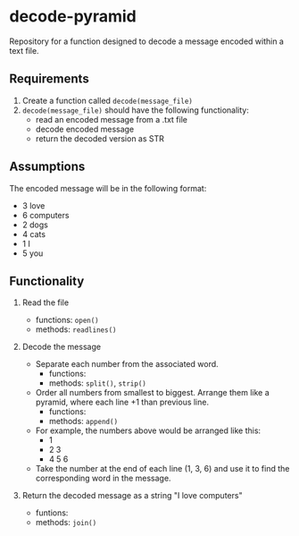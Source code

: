 # decode-pyramid
Repository for a function designed to decode a message encoded within a text file. 

## Requirements
  1. Create a function called `decode(message_file)`
  2. `decode(message_file)` should have the following functionality:
        - read an encoded message from a .txt file
        - decode encoded message
        - return the decoded version as STR
  
## Assumptions
The encoded message will be in the following format:
  - 3 love
  -  6 computers
  -  2 dogs
  -  4 cats
  -  1 I
  -  5 you

## Functionality
1. Read the file
    - functions:  `open()`
    - methods:    `readlines()`
2. Decode the message
    - Separate each number from the associated word.
       - functions:
       - methods:    `split()`, `strip()`
    - Order all numbers from smallest to biggest. Arrange them like a pyramid, where each line +1 than previous line. 
       - functions:
       - methods:    `append()`
    - For example, the numbers above would be arranged like this:
      - 1
      - 2 3
      - 4 5 6
    - Take the number at the end of each line (1, 3, 6) and use it to find the corresponding word in the message.

4. Return the decoded message as a string  "I love computers"
     - funtions:
     - methods:    `join()`
